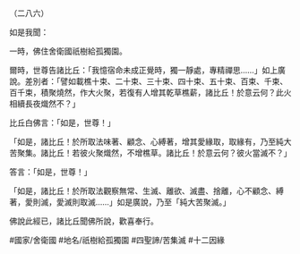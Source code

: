 （二八六）

如是我聞：

一時，佛住舍衛國祇樹給孤獨園。

爾時，世尊告諸比丘：「我憶宿命未成正覺時，獨一靜處，專精禪思……」如上廣說。差別者：「譬如載樵十束、二十束、三十束、四十束、五十束、百束、千束、百千束，積聚燒然，作大火聚，若復有人增其乾草樵薪，諸比丘！於意云何？此火相續長夜熾然不？」

比丘白佛言：「如是，世尊！」

「如是，諸比丘！於所取法味著、顧念、心縛著，增其愛緣取，取緣有，乃至純大苦聚集。諸比丘！若彼火聚熾然，不增樵草。諸比丘！於意云何？彼火當滅不？」

答言：「如是，世尊！」

「如是，諸比丘！於所取法觀察無常、生滅、離欲、滅盡、捨離，心不顧念、縛著，愛則滅，愛滅則取滅……」如是廣說，乃至「純大苦聚滅。」

佛說此經已，諸比丘聞佛所說，歡喜奉行。

#國家/舍衛國
#地名/祇樹給孤獨園
#四聖諦/苦集滅
#十二因緣

